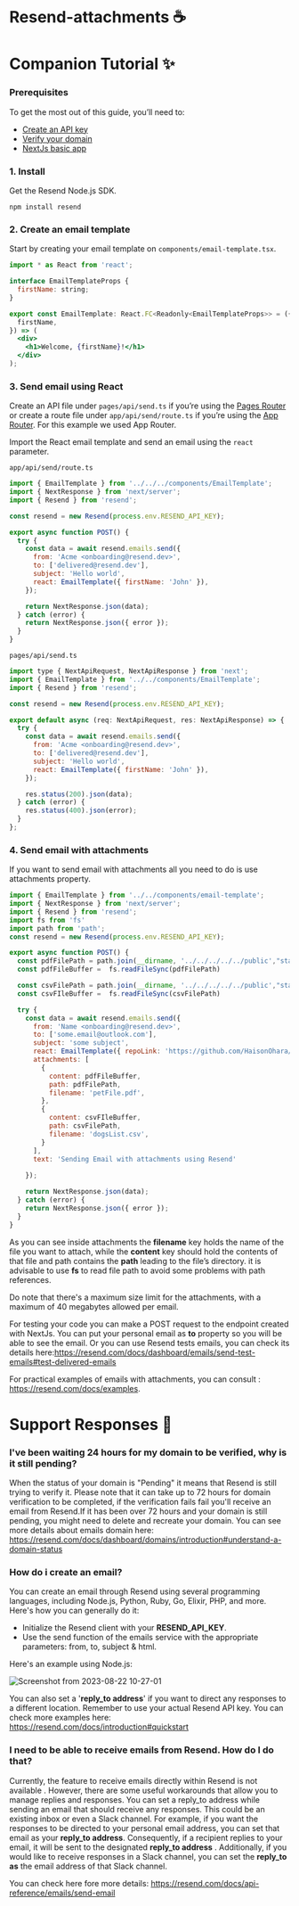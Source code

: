 # Resend-attachments ☕️

# Companion Tutorial ✨
### Prerequisites

To get the most out of this guide, you’ll need to:

- [Create an API key](https://resend.com/api-keys)
- [Verify your domain](https://resend.com/domains)
- [NextJs basic app](https://nextjs.org/docs/getting-started/installation)

### 1. Install

Get the Resend Node.js SDK.

`npm install resend`

### 2. Create an email template

Start by creating your email template on `components/email-template.tsx`.

```jsx
import * as React from 'react';

interface EmailTemplateProps {
  firstName: string;
}

export const EmailTemplate: React.FC<Readonly<EmailTemplateProps>> = ({
  firstName,
}) => (
  <div>
    <h1>Welcome, {firstName}!</h1>
  </div>
);
```

### 3. Send email using React

Create an API file under `pages/api/send.ts` if you’re using the [Pages Router](https://nextjs.org/docs/pages/building-your-application/routing/api-routes) or create a route file under `app/api/send/route.ts` if you’re using the [App Router](https://nextjs.org/docs/app/building-your-application/routing/router-handlers). For this example we used App Router.

Import the React email template and send an email using the `react` parameter.

`app/api/send/route.ts` 
```jsx
import { EmailTemplate } from '../../../components/EmailTemplate';
import { NextResponse } from 'next/server';
import { Resend } from 'resend';

const resend = new Resend(process.env.RESEND_API_KEY);

export async function POST() {
  try {
    const data = await resend.emails.send({
      from: 'Acme <onboarding@resend.dev>',
      to: ['delivered@resend.dev'],
      subject: 'Hello world',
      react: EmailTemplate({ firstName: 'John' }),
    });

    return NextResponse.json(data);
  } catch (error) {
    return NextResponse.json({ error });
  }
}
```

`pages/api/send.ts`
```jsx
import type { NextApiRequest, NextApiResponse } from 'next';
import { EmailTemplate } from '../../components/EmailTemplate';
import { Resend } from 'resend';

const resend = new Resend(process.env.RESEND_API_KEY);

export default async (req: NextApiRequest, res: NextApiResponse) => {
  try {
    const data = await resend.emails.send({
      from: 'Acme <onboarding@resend.dev>',
      to: ['delivered@resend.dev'],
      subject: 'Hello world',
      react: EmailTemplate({ firstName: 'John' }),
    });

    res.status(200).json(data);
  } catch (error) {
    res.status(400).json(error);
  }
};
```

### 4. Send email with attachments

If you want to send email with attachments all you need to do is use attachments property.

```jsx
import { EmailTemplate } from '../../components/email-template';
import { NextResponse } from 'next/server';
import { Resend } from 'resend';
import fs from 'fs'
import path from 'path';
const resend = new Resend(process.env.RESEND_API_KEY);

export async function POST() {
  const pdfFilePath = path.join(__dirname, '../../../../../public',"static","petFile.pdf");
  const pdfFileBuffer =  fs.readFileSync(pdfFilePath)

  const csvFilePath = path.join(__dirname, '../../../../../public',"static","dogsList.csv");
  const csvFIleBuffer =  fs.readFileSync(csvFilePath)

  try {
    const data = await resend.emails.send({
      from: 'Name <onboarding@resend.dev>',
      to: ['some.email@outlook.com'],
      subject: 'some subject',
      react: EmailTemplate({ repoLink: 'https://github.com/HaisonOhara/Resend-attachments' }),
      attachments: [
        {
          content: pdfFileBuffer,
          path: pdfFilePath,
          filename: 'petFile.pdf',
        },
        {
          content: csvFIleBuffer,
          path: csvFilePath,
          filename: 'dogsList.csv',
        }
      ],
      text: 'Sending Email with attachments using Resend'
      
    });

    return NextResponse.json(data);
  } catch (error) {
    return NextResponse.json({ error });
  }
}
```

As you can see inside attachments the **filename** key holds the name of the file you want to attach, while the **content** key should hold the contents of that file and path contains the **path** leading to the file’s directory. it is advisable to use **fs** to read file path to avoid some problems with path references.

Do note that there's a maximum size limit for the attachments, with a maximum of 40 megabytes allowed per email.

For testing your code you can make a POST request to the endpoint created with NextJs. You can put your personal email as **to** property so you will be able to see the email. Or you can use Resend tests emails, you can check its details here:https://resend.com/docs/dashboard/emails/send-test-emails#test-delivered-emails

For practical examples of emails with attachments, you can consult : https://resend.com/docs/examples.

# Support Responses 📜
### I've been waiting 24 hours for my domain to be verified, why is it still pending?
When the status of your domain is "Pending" it means that Resend is still trying to verify it. Please note that it can take up to 72 hours for domain verification to be completed, if the verification fails fail  you'll receive an email from Resend.If it has been over 72 hours and your domain is still pending, you might need to delete and recreate your domain. You can see more details about emails domain here: https://resend.com/docs/dashboard/domains/introduction#understand-a-domain-status

### How do i create an email?
You can create an email through Resend using several programming languages, including Node.js, Python, Ruby, Go, Elixir, PHP, and more. Here's how you can generally do it:
- Initialize the Resend client with your <strong>RESEND_API_KEY</strong>.
- Use the send function of the emails service with the appropriate parameters: from, to, subject & html.

 Here's an example using Node.js:

![Screenshot from 2023-08-22 10-27-01](https://github.com/HaisonOhara/Resend-attachments/assets/39864254/4b304d75-5bdf-4cac-9700-066df5f4ad9a)


You can also set a '<strong>reply_to address</strong>' if you want to direct any responses to a different location.
Remember to use your actual Resend API key.
You can check more examples here: https://resend.com/docs/introduction#quickstart


### I  need to be able to receive emails from Resend. How do I do that?
Currently, the feature to receive emails directly within Resend is not available . However, there are some useful workarounds that allow you to manage replies and responses. You can set a reply_to address while sending an email that should receive any responses. This could be an existing inbox or even a Slack channel.
For example, if you want the responses to be directed to your personal email address, you can set that email as your <strong>reply_to address</strong>. Consequently, if a recipient replies to your email, it will be sent to the designated <strong>reply_to address</strong> .
Additionally, if you would like to receive responses in a Slack channel, you can set the <strong>reply_to as</strong> the email address of that Slack channel. 

You can check here fore more details: https://resend.com/docs/api-reference/emails/send-email
